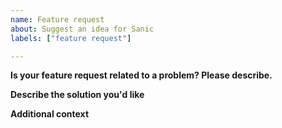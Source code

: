 ```yaml
---
name: Feature request
about: Suggest an idea for Sanic
labels: ["feature request"]

---
```


**Is your feature request related to a problem? Please describe.**
<!-- A clear and concise description of what the problem is. Ex. I'm always frustrated when [...] -->


**Describe the solution you'd like**
<!-- A clear and concise description of what you want to happen. -->


**Additional context**
<!-- Add any other context or sample code about the feature request here. -->
